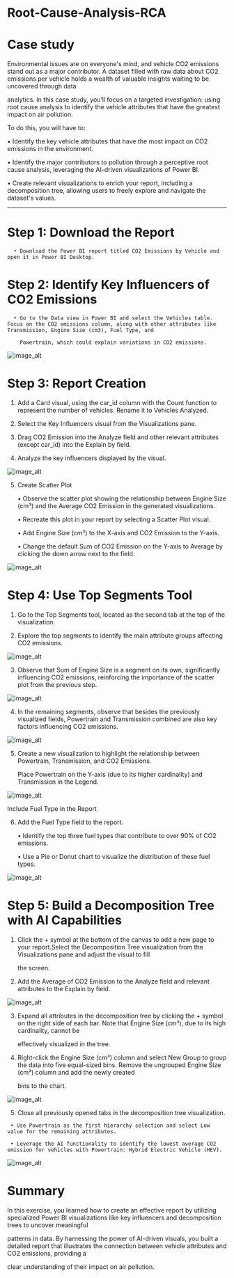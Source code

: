 # Root-Cause-Analysis-RCA

# Case study

Environmental issues are on everyone's mind, and vehicle CO2 emissions stand out as a major contributor. A dataset filled with raw data about CO2 emissions per vehicle holds a wealth of valuable insights waiting to be uncovered through data 

analytics. In this case study, you’ll focus on a targeted investigation: using root cause analysis to identify the vehicle attributes that have the greatest impact on air pollution. 

To do this, you will have to:

   • Identify the key vehicle attributes that have the most impact on CO2 emissions in the environment.

   • Identify the major contributors to pollution through a perceptive root cause analysis, leveraging the AI-driven visualizations of Power BI. 

   • Create relevant visualizations to enrich your report, including a decomposition tree, allowing users to freely explore and navigate the dataset's values.

-------------------------------------------------------------------------------------------------------------------------------------------------------------------------------

# Step 1: Download the Report

      • Download the Power BI report titled CO2 Emissions by Vehicle and open it in Power BI Desktop.

# Step 2: Identify Key Influencers of CO2 Emissions

      • Go to the Data view in Power BI and select the Vehicles table. Focus on the CO2 emissions column, along with other attributes like Transmission, Engine Size (cm3), Fuel Type, and 
      
        Powertrain, which could explain variations in CO2 emissions.

![image_alt](https://github.com/DSgenes/Root-Cause-Analysis-RCA/blob/e8ef06855391bfb43dc31d2d4202afd3f4941d36/Screenshot%201.png)

# Step 3: Report Creation

  1. Add a Card visual, using the car_id column with the Count function to represent the number of vehicles. Rename it to Vehicles Analyzed.

  2. Select the Key Influencers visual from the Visualizations pane.

  3. Drag CO2 Emission into the Analyze field and other relevant attributes (except car_id) into the Explain by field.

  4. Analyze the key influencers displayed by the visual.

![image_alt](https://github.com/DSgenes/Root-Cause-Analysis-RCA/blob/ea429e6a231f78fda6afde536c6c434a6ef6eba1/Screenshot%202.png)

  5. Create Scatter Plot

     • Observe the scatter plot showing the relationship between Engine Size (cm³) and the Average CO2 Emission in the generated visualizations.

     • Recreate this plot in your report by selecting a Scatter Plot visual.

     • Add Engine Size (cm³) to the X-axis and CO2 Emission to the Y-axis.

     • Change the default Sum of CO2 Emission on the Y-axis to Average by clicking the down arrow next to the field.

![image_alt](https://github.com/DSgenes/Root-Cause-Analysis-RCA/blob/58e18e50319587a902ce81ed33d04ad7bf431f2c/Screenshot%203.png)

# Step 4: Use Top Segments Tool

   1. Go to the Top Segments tool, located as the second tab at the top of the visualization.

   2. Explore the top segments to identify the main attribute groups affecting CO2 emissions.

![image_alt](https://github.com/DSgenes/Root-Cause-Analysis-RCA/blob/fd15e23ffa53f1afbf31c052b5a3d8afb1301c89/Screenshot%204.png)

   3. Observe that Sum of Engine Size is a segment on its own, significantly influencing CO2 emissions, reinforcing the importance of the scatter plot from the previous step.

![image_alt](https://github.com/DSgenes/Root-Cause-Analysis-RCA/blob/bd85a44322fc5e2453e6b646439b1a3258a3c8cf/Screenshot%205.png)

   4. In the remaining segments, observe that besides the previously visualized fields, Powertrain and Transmission combined are also key factors influencing CO2 emissions.

![image_alt](https://github.com/DSgenes/Root-Cause-Analysis-RCA/blob/80180b736179f12fd2e012a9e5df48c0be9d705e/Screenshot%206.png)

  5. Create a new visualization to highlight the relationship between Powertrain, Transmission, and CO2 Emissions.

     Place Powertrain on the Y-axis (due to its higher cardinality) and Transmission in the Legend.

![image_alt]()

 Include Fuel Type in the Report

  6. Add the Fuel Type field to the report.

     • Identify the top three fuel types that contribute to over 90% of CO2 emissions.

     • Use a Pie or Donut chart to visualize the distribution of these fuel types.

![image_alt]()

# Step 5: Build a Decomposition Tree with AI Capabilities

   1. Click the + symbol at the bottom of the canvas to add a new page to your report.Select the Decomposition Tree visualization from the Visualizations pane and adjust the visual to fill
     
      the screen.

   2. Add the Average of CO2 Emission to the Analyze field and relevant attributes to the Explain by field.

![image_alt]()

   3. Expand all attributes in the decomposition tree by clicking the + symbol on the right side of each bar. Note that Engine Size (cm³), due to its high cardinality, cannot be
   
      effectively visualized in the tree.

   4. Right-click the Engine Size (cm³) column and select New Group to group the data into five equal-sized bins. Remove the ungrouped Engine Size (cm³) column and add the newly created

      bins to the chart.

![image_alt]()

   5. Close all previously opened tabs in the decomposition tree visualization.

     • Use Powertrain as the first hierarchy selection and select Low value for the remaining attributes.

     • Leverage the AI functionality to identify the lowest average CO2 emission for vehicles with Powertrain: Hybrid Electric Vehicle (HEV).

![image_alt]()

# Summary
   
   In this exercise, you learned how to create an effective report by utilizing specialized Power BI visualizations like key influencers and decomposition trees to uncover meaningful 
   
   patterns in data. By harnessing the power of AI-driven visuals, you built a detailed report that illustrates the connection between vehicle attributes and CO2 emissions, providing a 
   
   clear understanding of their impact on air pollution.

